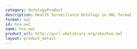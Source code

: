 ```yaml
---
category: OntologyProduct
description: Health Surveillance Ontology in OWL format
format: owl
id: hso.owl
name: hso.owl
product_url: http://purl.obolibrary.org/obo/hso.owl
layout: product_detail
---
```

